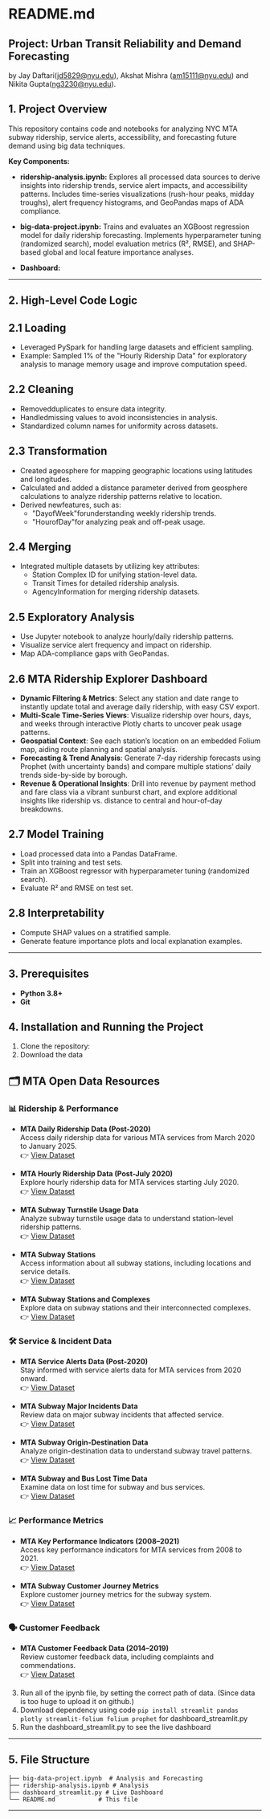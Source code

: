 # README.md

## Project: Urban Transit Reliability and Demand Forecasting
by Jay Daftari(jd5829@nyu.edu), Akshat Mishra (am15111@nyu.edu) and Nikita Gupta(ng3230@nyu.edu).

## 1. Project Overview
This repository contains code and notebooks for analyzing NYC MTA subway ridership, service alerts, accessibility, and forecasting future demand using big data techniques.

**Key Components:**
- **ridership-analysis.ipynb:** Explores all processed data sources to derive insights into ridership trends, service alert impacts, and accessibility patterns. Includes time-series visualizations (rush-hour peaks, midday troughs), alert frequency histograms, and GeoPandas maps of ADA compliance.
- **big-data-project.ipynb:** Trains and evaluates an XGBoost regression model for daily ridership forecasting. Implements hyperparameter tuning (randomized search), model evaluation metrics (R², RMSE), and SHAP-based global and local feature importance analyses.

-  **Dashboard:**

---

## 2. High-Level Code Logic

## 2.1 Loading

- Leveraged PySpark for handling large datasets and efficient sampling.  
- Example: Sampled 1% of the "Hourly Ridership Data" for exploratory analysis to manage memory usage and improve computation speed.

## 2.2 Cleaning

- Removedduplicates to ensure data integrity.  
- Handledmissing values to avoid inconsistencies in analysis.  
- Standardized column names for uniformity across datasets.

## 2.3 Transformation

- Created ageosphere for mapping geographic locations using latitudes and longitudes.  
- Calculated and added a distance parameter derived from geosphere calculations to analyze ridership patterns relative to location.  
- Derived newfeatures, such as:  
  - "DayofWeek"forunderstanding weekly ridership trends.  
  - "HourofDay"for analyzing peak and off-peak usage.

## 2.4 Merging

- Integrated multiple datasets by utilizing key attributes:  
  - Station Complex ID for unifying station-level data.  
  - Transit Times for detailed ridership analysis.  
  - AgencyInformation for merging ridership datasets.

## 2.5 Exploratory Analysis

- Use Jupyter notebook to analyze hourly/daily ridership patterns.  
- Visualize service alert frequency and impact on ridership.  
- Map ADA-compliance gaps with GeoPandas.
  
## 2.6  MTA Ridership Explorer Dashboard
- **Dynamic Filtering & Metrics**: Select any station and date range to instantly update total and average daily ridership, with easy CSV export.  
- **Multi-Scale Time-Series Views**: Visualize ridership over hours, days, and weeks through interactive Plotly charts to uncover peak usage patterns.  
- **Geospatial Context**: See each station’s location on an embedded Folium map, aiding route planning and spatial analysis.  
- **Forecasting & Trend Analysis**: Generate 7-day ridership forecasts using Prophet (with uncertainty bands) and compare multiple stations’ daily trends side-by-side by borough.  
- **Revenue & Operational Insights**: Drill into revenue by payment method and fare class via a vibrant sunburst chart, and explore additional insights like ridership vs. distance to central and hour-of-day breakdowns.  

## 2.7 Model Training

- Load processed data into a Pandas DataFrame.  
- Split into training and test sets.  
- Train an XGBoost regressor with hyperparameter tuning (randomized search).  
- Evaluate R² and RMSE on test set.

## 2.8 Interpretability

- Compute SHAP values on a stratified sample.  
- Generate feature importance plots and local explanation examples.
---

## 3. Prerequisites
- **Python 3.8+**
- **Git**

## 4. Installation and Running the Project
1. Clone the repository:
2. Download the data
## 🗂️ MTA Open Data Resources

### 📊 Ridership & Performance

- **MTA Daily Ridership Data (Post-2020)**  
  Access daily ridership data for various MTA services from March 2020 to January 2025.  
  👉 [View Dataset](https://data.ny.gov/Transportation/MTA-Daily-Ridership-Data-2020-2025/vxuj-8kew/data)

- **MTA Hourly Ridership Data (Post-July 2020)**  
  Explore hourly ridership data for MTA services starting July 2020.  
  👉 [View Dataset](https://data.ny.gov/Transportation/MTA-Subway-Hourly-Ridership-2020-2024/wujg-7c2s/about_data)

- **MTA Subway Turnstile Usage Data**  
  Analyze subway turnstile usage data to understand station-level ridership patterns.  
  👉 [View Dataset](https://data.ny.gov/Transportation/MTA-Subway-Turnstile-Usage-Data-2022/k7j9-jnct/about_data)

- **MTA Subway Stations**  
  Access information about all subway stations, including locations and service details.  
  👉 [View Dataset](https://catalog.data.gov/dataset/mta-subway-stations)

- **MTA Subway Stations and Complexes**  
  Explore data on subway stations and their interconnected complexes.  
  👉 [View Dataset](https://catalog.data.gov/dataset/mta-subway-stations-and-complexes)

### 🛠️ Service & Incident Data

- **MTA Service Alerts Data (Post-2020)**  
  Stay informed with service alerts data for MTA services from 2020 onward.  
  👉 [View Dataset](https://catalog.data.gov/dataset/mta-service-alerts-beginning-april-2020)

- **MTA Subway Major Incidents Data**  
  Review data on major subway incidents that affected service.  
  👉 [View Dataset](https://data.ny.gov/Transportation/MTA-Subway-Major-Incidents-2020-2024/j6d2-s8m2/about_data)

- **MTA Subway Origin-Destination Data**  
  Analyze origin-destination data to understand subway travel patterns.  
  👉 [View Dataset](https://catalog.data.gov/dataset/mta-subway-origin-destination-ridership-estimate-beginning-2025)

- **MTA Subway and Bus Lost Time Data**  
  Examine data on lost time for subway and bus services.  
  👉 [View Dataset](https://catalog.data.gov/dataset/mta-subway-and-bus-lost-time-accidents-beginning-2021)

### 📈 Performance Metrics

- **MTA Key Performance Indicators (2008–2021)**  
  Access key performance indicators for MTA services from 2008 to 2021.  
  👉 [View Dataset](https://catalog.data.gov/dataset/metropolitan-transportation-authority-mta-performance-indicators-per-agency-beginning-2008)

- **MTA Subway Customer Journey Metrics**  
  Explore customer journey metrics for the subway system.  
  👉 [View Dataset](https://data.ny.gov/Transportation/MTA-Subway-Customer-Journey-Focused-Metrics-Beginning/4apg-4kt9)

### 🗣️ Customer Feedback

- **MTA Customer Feedback Data (2014–2019)**  
  Review customer feedback data, including complaints and commendations.  
  👉 [View Dataset](https://data.ny.gov/Transportation/MTA-Customer-Feedback-Data-2014-2019/tppa-s6t6/data)

3. Run all of the ipynb file, by setting the correct path of data. (Since data is too huge to upload it on github.)
4. Download dependency using code `pip install streamlit pandas plotly streamlit-folium folium prophet` for dashboard_streamlit.py 
5. Run the dashboard_streamlit.py to see the live dashboard

---

## 5. File Structure
```
├── big-data-project.ipynb  # Analysis and Forecasting
├── ridership-analysis.ipynb # Analysis
├── dashboard_streamlit.py # Live Dashboard
└── README.md            # This file
```

---
